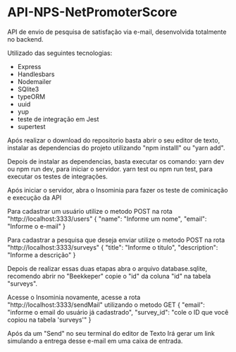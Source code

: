 # API-NPS-NetPromoterScore

API de envio de pesquisa de satisfação via e-mail, desenvolvida totalmente no backend.

Utilizado das seguintes tecnologias:

- Express
- Handlesbars
- Nodemailer
- SQlite3
- typeORM
- uuid
- yup
- teste de integração em Jest
- supertest

Após realizar o download do repositorio basta abrir o seu editor de texto, instalar as dependencias do projeto
utilizando "npm installl" ou "yarn add".

Depois de instalar as dependencias, basta executar os comando:
yarn dev ou npm run dev, para iniciar o servidor.
yarn test ou npm run test, para executar os testes de integrações.

Após iniciar o servidor, abra o Insominia para fazer os teste de cominicação e execução da API

Para cadastrar um usuário utilize o metodo POST na rota "http://localhost:3333/users"
{
	"name": "Informe um nome",
	"email": "Informe o e-mail"
}

Para cadastrar a pesquisa que deseja enviar utilize o metodo POST na rota "http://localhost:3333/surveys"
{
	"title": "Informe o titulo",
	"description": "Informe a descrição"
}

Depois de realizar essas duas etapas abra o arquivo database.sqlite, recomendo abrir no "Beekkeper"
copie o "id" da coluna "id" na tabela "surveys".

Acesse o Insominia novamente, acesse a rota "http://localhost:3333/sendMail" utilizando o metodo GET
{
	"email": "informe o email do usuário já cadastrado",
	"survey_id": "cole o ID que você copiou na tabela 'surveys'"
}

Após da um "Send" no seu terminal do editor de Texto Irá gerar um link simulando a entrega desse e-mail em uma caixa de entrada.

